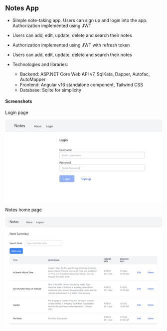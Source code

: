 ## Notes App

- Simple note-taking app. Users can sign up and login into the app. Authorization implemented using JWT

- Users can add, edit, update, delete and search their notes

- Authorization implemented using JWT with refresh token

- Users can add, edit, update, delete and search their notes

- Technologies and libraries:
  - Backend: ASP.NET Core Web API v7, SqlKata, Dapper, Autofac, AutoMapper
  - Frontend: Angular v16 standalone component, Tailwind CSS
  - Database: Sqlite for simplicity

#### Screenshots

Login page

<img title="" src="./Screenshots/Login.png" alt="">

Notes home page

<img title="" src="./Screenshots/Notes.png" alt="">
